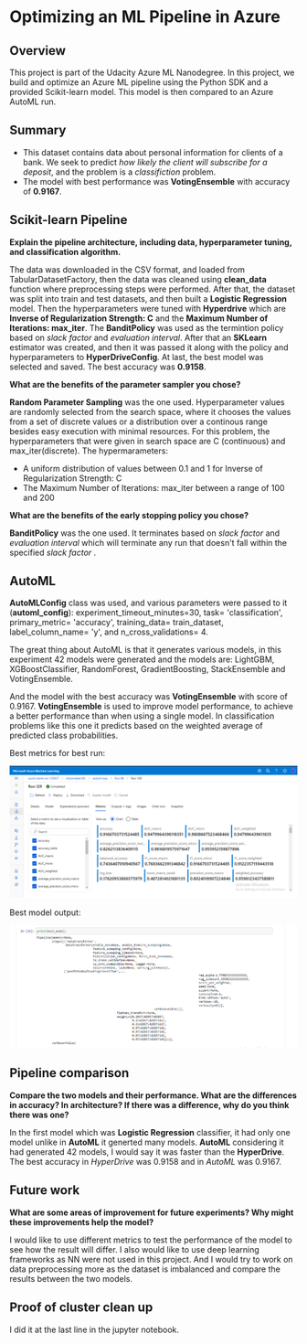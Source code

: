 # Optimizing an ML Pipeline in Azure

## Overview

This project is part of the Udacity Azure ML Nanodegree.
In this project, we build and optimize an Azure ML pipeline using the Python SDK and a provided Scikit-learn model.
This model is then compared to an Azure AutoML run.

## Summary

- This dataset contains data about personal information for clients of a bank. We seek to predict *how likely the client will subscribe for a deposit*, and the problem is a *classifiction* problem.
- The model with best performance was **VotingEnsemble** with accuracy of **0.9167**.


## Scikit-learn Pipeline
**Explain the pipeline architecture, including data, hyperparameter tuning, and classification algorithm.**

The data was downloaded in the CSV format, and loaded from TabularDatasetFactory, then the data was cleaned using **clean_data** function where preprocessing steps were performed.
After that, the dataset was split into train and test datasets, and then built a **Logistic Regression** model.
Then the hyperparameters were tuned with **Hyperdrive** which are **Inverse of Regularization Strength: C** and the **Maximum Number of Iterations: max_iter**.
The **BanditPolicy** was used as the termintion policy based on *slack factor* and *evaluation interval*.
After that an **SKLearn** estimator was created, and then it was passed it along with the policy and hyperparameters to **HyperDriveConfig**.
At last, the best model was selected and saved.
The best accuracy was **0.9158**.


**What are the benefits of the parameter sampler you chose?**

**Random Parameter Sampling** was the one used. Hyperparameter values are randomly selected from the search space, where it chooses the values from a set of discrete values or a distribution over a continous range besides easy execution with minimal resources. For this problem, the hyperparameters that were given in search space are C (continuous) and max_iter(discrete).
The hypermarameters:
 - A uniform distribution of values between 0.1 and 1 for Inverse of Regularization Strength: C
 - The Maximum Number of Iterations: max_iter between a range of 100 and 200


**What are the benefits of the early stopping policy you chose?**

**BanditPolicy** was the one used. It terminates based on *slack factor* and *evaluation interval* which will terminate any run that doesn't fall within the specified *slack factor* .



## AutoML

**AutoMLConfig** class was used, and various parameters were passed to it (**automl_config**): experiment_timeout_minutes=30, task= 'classification', primary_metric= 'accuracy', training_data= train_dataset, label_column_name= 'y', and n_cross_validations= 4.

The great thing about AutoML is that it generates various models, in this experiment 42 models were generated and the models are: LightGBM, XGBoostClassifier, RandomForest, GradientBoosting, StackEnsemble and VotingEnsemble.

And the model with the best accuracy was **VotingEnsemble** with score of 0.9167. **VotingEnsemble** is used to improve model performance, to achieve a better performance than when using a single model. In classification problems like this one it predicts based on the weighted average of predicted class probabilities.

Best metrics for best run:

![automl-5](https://github.com/fati-ma/nd00333_AZMLND_Optimizing_a_Pipeline_in_Azure-Starter_Files/blob/master/automl-5.PNG?raw=true)

Best model output:

![](https://github.com/fati-ma/nd00333_AZMLND_Optimizing_a_Pipeline_in_Azure-Starter_Files/blob/master/best-ml-model.PNG?raw=true)



## Pipeline comparison
**Compare the two models and their performance. What are the differences in accuracy? In architecture? If there was a difference, why do you think there was one?**

In the first model which was **Logistic Regression** classifier, it had only one model unlike in **AutoML** it generted many models.
**AutoML** considering it had generated 42 models, I would say it was faster than the **HyperDrive**.
The best accuracy in *HyperDrive* was 0.9158 and in *AutoML* was 0.9167.

## Future work
**What are some areas of improvement for future experiments? Why might these improvements help the model?**

I would like to use different metrics to test the performance of the model to see how the result will differ.
I also would like to use deep learning frameworks as NN were not used in this project.
And I would try to work on data preprocessing more as the dataset is imbalanced and compare the results between the two models.

## Proof of cluster clean up

I did it at the last line in the jupyter notebook.



